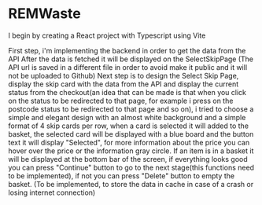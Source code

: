 # REMWaste

I begin by creating a React project with Typescript using Vite

First step, i'm implementing the backend in order to get the data from the API
After the data is fetched it will be displayed on the SelectSkipPage
(The API url is saved in a different file in order to avoid make it public and it will not be uploaded to Github)
Next step is to design the Select Skip Page, display the skip card with the data from the API and display the current status from the checkout(an idea that can be made is that when you click on the status to be redirected to that page, for example i press on the postcode status to be redirected to that page and so on), i tried to choose a simple and elegant design with an almost white background and a simple format of 4 skip cards per row, when a card is selected it will added to the basket, the selected card will be displayed with a blue board and the button text it will display "Selected", for more information about the price you can hover over the price or the information gray circle. If an item is in a basket it will be displayed at the bottom bar of the screen, if everything looks good you can press "Continue" button to go to the next stage(this functions need to be implemented), if not you can press "Delete" button to empty the basket.
(To be implemented, to store the data in cache in case of a crash or losing internet connection)